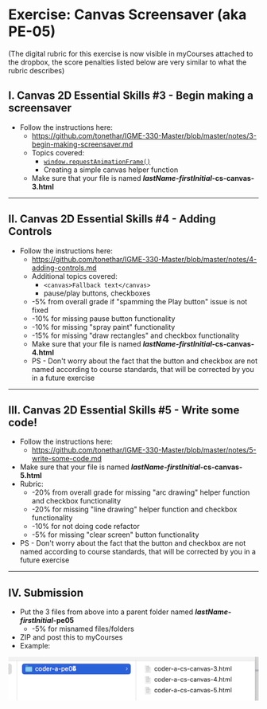 # Exercise: Canvas Screensaver (aka PE-05)

(The digital rubric for this exercise is now visible in myCourses attached to the dropbox, the score penalties listed below are very similar to what the rubric describes)


## I. Canvas 2D Essential Skills #3 - Begin making a screensaver
- Follow the instructions here: 
  - https://github.com/tonethar/IGME-330-Master/blob/master/notes/3-begin-making-screensaver.md
  - Topics covered:
    - [`window.requestAnimationFrame()`](https://developer.mozilla.org/en-US/docs/Web/API/window/requestAnimationFrame) 
    - Creating a simple canvas helper function
  - Make sure that your file is named ***lastName-firstInitial*-cs-canvas-3.html**

<hr>

## II. Canvas 2D Essential Skills #4 - Adding Controls
- Follow the instructions here:
  - https://github.com/tonethar/IGME-330-Master/blob/master/notes/4-adding-controls.md
  - Additional topics covered:
    - `<canvas>Fallback text</canvas>`
    - pause/play buttons, checkboxes
  - -5% from overall grade if "spamming the Play button" issue is not fixed
  - -10% for missing pause button functionality
  - -10% for missing "spray paint" functionality
  - -15% for missing "draw rectangles" and checkbox functionality
  - Make sure that your file is named ***lastName-firstInitial*-cs-canvas-4.html**
  - PS - Don't worry about the fact that the button and checkbox are not named according to course standards, that will be corrected by you in a future exercise

<hr>

## III. Canvas 2D Essential Skills #5 - Write some code!

- Follow the instructions here:
  - https://github.com/tonethar/IGME-330-Master/blob/master/notes/5-write-some-code.md
- Make sure that your file is named ***lastName-firstInitial*-cs-canvas-5.html**
- Rubric:
  - -20% from overall grade for missing "arc drawing" helper function and checkbox functionality
  - -20% for missing "line drawing" helper function and checkbox functionality
  - -10% for not doing code refactor
  - -5% for missing "clear screen" button functionality
- PS - Don't worry about the fact that the button and checkbox are not named according to course standards, that will be corrected by you in a future exercise

<hr>

## IV. Submission
- Put the 3 files from above into a parent folder named ***lastName-firstInitial*-pe05**
  - -5% for misnamed files/folders
- ZIP and post this to myCourses
- Example:

![screenshot](_images/pe-05-1.png)
